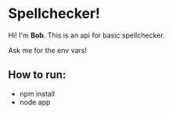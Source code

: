 # Spellchecker!

Hi! I'm **Bob**. This is an api for basic spellchecker.

Ask me for the env vars!

## How to run:

- npm install
- node app
